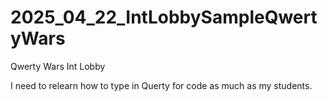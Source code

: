 # 2025_04_22_IntLobbySampleQwertyWars


Qwerty Wars Int Lobby

I need to relearn how to type in Querty for code as much as my students.

